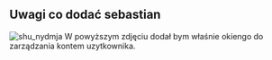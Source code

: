 
## Uwagi co dodać sebastian

![shu_nydmja](https://user-images.githubusercontent.com/12541118/31649628-1420571e-b314-11e7-8695-299e398872f3.png)
W powyższym zdjęciu dodał bym właśnie okiengo do zarządzania kontem uzytkownika.

